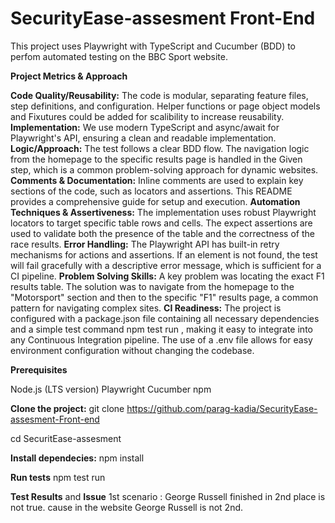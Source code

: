 # SecurityEase-assesment Front-End
This project uses Playwright with TypeScript and Cucumber (BDD) to perfom automated testing on the BBC Sport website.

**Project Metrics & Approach**

**Code Quality/Reusability:** The code is modular, separating feature files, step definitions, and configuration. Helper functions or page object models and Fixutures could be added for scalibility to increase reusability.
**Implementation:** We use modern TypeScript and async/await for Playwright's API, ensuring a clean and readable implementation.
**Logic/Approach:** The test follows a clear BDD flow. The navigation logic from the homepage to the specific results page is handled in the Given step, which is a common problem-solving approach for dynamic websites.
**Comments & Documentation:** Inline comments are used to explain key sections of the code, such as locators and assertions. This README provides a comprehensive guide for setup and execution.
**Automation Techniques & Assertiveness:** The implementation uses robust Playwright locators to target specific table rows and cells. The expect assertions are used to validate both the presence of the table and the correctness of the race results.
**Error Handling:** The Playwright API has built-in retry mechanisms for actions and assertions. If an element is not found, the test will fail gracefully with a descriptive error message, which is sufficient for a CI pipeline.
**Problem Solving Skills:** A key problem was locating the exact F1 results table. The solution was to navigate from the homepage to the "Motorsport" section and then to the specific "F1" results page, a common pattern for navigating complex sites.
**CI Readiness:** The project is configured with a package.json file containing all necessary dependencies and a simple test command npm test run , making it easy to integrate into any Continuous Integration pipeline. The use of a .env file allows for easy environment configuration without changing the codebase.

**Prerequisites**

Node.js (LTS version)
Playwright
Cucumber
npm

**Clone the project:**
git clone https://github.com/parag-kadia/SecurityEase-assesment-Front-end

cd SecuritEase-assesment

**Install dependecies:**
npm install

**Run tests**
npm test run

**Test Results** and **Issue**
1st scenario : George Russell finished in 2nd place is not true. cause in the website George Russell is not 2nd.
